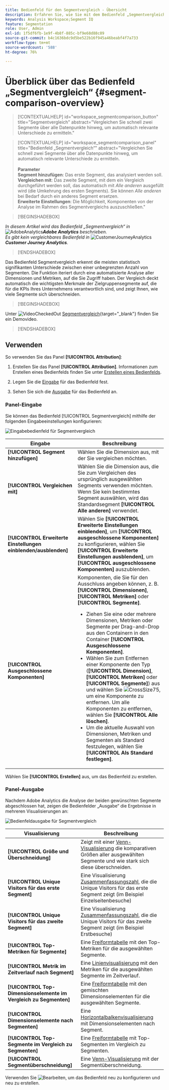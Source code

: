 ```yaml
---
title: Bedienfeld für den Segmentvergleich - Übersicht
description: Erfahren Sie, wie Sie mit dem Bedienfeld „Segmentvergleich“ Segmente in Analysis Workspace vergleichen können.
keywords: Analysis Workspace;Segment IQ
feature: Segmentation
role: User, Admin
exl-id: 1f5df6fb-1e9f-4b8f-885c-bf9e68d88c89
source-git-commit: b4c1636bdc9d5be522b16f945a46beabf4f7a733
workflow-type: tm+mt
source-wordcount: '588'
ht-degree: 76%

---
```


# Überblick über das Bedienfeld „Segmentvergleich“ {#segment-comparison-overview}

<!-- markdownlint-disable MD034 -->

>[!CONTEXTUALHELP]
>id="workspace_segmentcomparison_button"
>title="Segmentvergleich"
>abstract="Vergleichen Sie schnell zwei Segmente über alle Datenpunkte hinweg, um automatisch relevante Unterschiede zu ermitteln."

<!-- markdownlint-enable MD034 -->

<!-- markdownlint-disable MD034 -->

>[!CONTEXTUALHELP]
>id="workspace_segmentcomparison_panel"
>title="Bedienfeld „Segmentvergleich“"
>abstract="Vergleichen Sie schnell zwei Segmente über alle Datenpunkte hinweg, um automatisch relevante Unterschiede zu ermitteln.<br/><br/>**Parameter &#x200B;**<br/>**Segment hinzufügen**: Das erste Segment, das analysiert werden soll.<br/>**Vergleichen mit**: Das zweite Segment, mit dem ein Vergleich durchgeführt werden soll, das automatisch mit *Alle anderen* ausgefüllt wird (die Umkehrung des ersten Segments). Sie können *Alle anderen* bei Bedarf durch ein anderes Segment ersetzen.<br/>**Erweiterte Einstellungen**: Die Möglichkeit, Komponenten von der Analyse im Rahmen des Segmentvergleichs auszuschließen."
<!-- markdownlint-enable MD034 -->

>[!BEGINSHADEBOX]

_In diesem Artikel wird das Bedienfeld „Segmentvergleich“ in_ ![AdobeAnalytics](/help/assets/icons/AdobeAnalytics.svg) _&#x200B;**Adobe Analytics** beschrieben._<br/>_Es gibt kein vergleichbares Bedienfeld in_ ![CustomerJourneyAnalytics](/help/assets/icons/CustomerJourneyAnalytics.svg) _&#x200B;**Customer Journey Analytics**._

>[!ENDSHADEBOX]

Das Bedienfeld Segmentvergleich erkennt die meisten statistisch signifikanten Unterschiede zwischen einer unbegrenzten Anzahl von Segmenten. Die Funktion iteriert durch eine automatisierte Analyse aller Dimensionen und Metriken, auf die Sie Zugriff haben. Der Vergleich deckt automatisch die wichtigsten Merkmale der Zielgruppensegmente auf, die für die KPIs Ihres Unternehmens verantwortlich sind, und zeigt Ihnen, wie viele Segmente sich überschneiden.


>[!BEGINSHADEBOX]

Unter ![VideoCheckedOut](/help/assets/icons/VideoCheckedOut.svg) [Segmentvergleich](https://video.tv.adobe.com/v/37520?quality=12&learn=on&captions=ger){target="_blank"} finden Sie ein Demovideo.

>[!ENDSHADEBOX]



## Verwenden

So verwenden Sie das Panel **[!UICONTROL Attribution]**:

1. Erstellen Sie das Panel **[!UICONTROL Attribution]**. Informationen zum Erstellen eines Bedienfelds finden Sie unter [Erstellen eines Bedienfelds](../panels.md#create-a-panel).

1. Legen Sie die [Eingabe](#panel-input) für das Bedienfeld fest.

1. Sehen Sie sich die [Ausgabe](#panel-output) für das Bedienfeld an.



### Panel-Eingabe

Sie können das Bedienfeld [!UICONTROL Segmentvergleich] mithilfe der folgenden Eingabeeinstellungen konfigurieren:

![Eingabebedienfeld für Segmentvergleich](assets/segment-comparison-input.png)

| Eingabe | Beschreibung |
| --- | --- |
| **[!UICONTROL Segment hinzufügen]** | Wählen Sie die Dimension aus, mit der Sie vergleichen möchten. |
| **[!UICONTROL Vergleichen mit]** | Wählen Sie die Dimension aus, die Sie zum Vergleichen des ursprünglich ausgewählten Segments verwenden möchten. Wenn Sie kein bestimmtes Segment auswählen, wird das Standardsegment **[!UICONTROL Alle anderen]** verwendet. |
| **[!UICONTROL Erweiterte Einstellungen einblenden/ausblenden]** | Wählen Sie **[!UICONTROL Erweiterte Einstellungen einblenden]**, um **[!UICONTROL ausgeschlossene Komponenten]** zu konfigurieren, wählen Sie **[!UICONTROL Erweiterte Einstellungen ausblenden]**, um **[!UICONTROL ausgeschlossene Komponenten]** auszublenden. |
| **[!UICONTROL Ausgeschlossene Komponenten]** | Komponenten, die Sie für den Ausschluss angeben können, z. B. **[!UICONTROL Dimensionen]**, **[!UICONTROL Metriken]** oder **[!UICONTROL Segmente]**.<br><ul><li>Ziehen Sie eine oder mehrere Dimensionen, Metriken oder Segmente per Drag-and-Drop aus den Containern in den Container **[!UICONTROL Ausgeschlossene Komponenten]**.</li><li>Wählen Sie zum Entfernen einer Komponente den Typ (**[!UICONTROL Dimension]**, **[!UICONTROL Metriken]** oder **[!UICONTROL Segmente]**) aus und wählen Sie ![CrossSize75](/help/assets/icons/CrossSize75.svg), um eine Komponente zu entfernen. Um alle Komponenten zu entfernen, wählen Sie **[!UICONTROL Alle löschen]**.</li><li>Um die aktuelle Auswahl von Dimensionen, Metriken und Segmenten als Standard festzulegen, wählen Sie **[!UICONTROL Als Standard festlegen]**.</li></ul> |

Wählen Sie **[!UICONTROL Erstellen]** aus, um das Bedienfeld zu erstellen.

### Panel-Ausgabe

Nachdem Adobe Analytics die Analyse der beiden gewünschten Segmente abgeschlossen hat, zeigen die Bedienfelder „Ausgabe“ die Ergebnisse in mehreren Visualisierungen an:

![Bedienfeldausgabe für Segmentvergleich](assets/segment-comparison-output.png)

| Visualisierung | Beschreibung |
|---|---|
| **[!UICONTROL Größe und Überschneidung]** | Zeigt mit einer [Venn-Visualisierung](/help/analyze/analysis-workspace/visualizations/venn.md) die komparativen Größen aller ausgewählten Segmente und wie stark sich diese überschneiden.  |
| **[!UICONTROL Unique Visitors für das erste Segment]** | Eine Visualisierung [Zusammenfassungszahl](/help/analyze/analysis-workspace/visualizations/summary-number-change.md), die die Unique Visitors für das erste Segment zeigt (im Beispiel Einzelseitenbesuche) |
| **[!UICONTROL Unique Visitors für das zweite Segment]** | Eine Visualisierung [Zusammenfassungszahl](/help/analyze/analysis-workspace/visualizations/summary-number-change.md), die die Unique Visitors für das zweite Segment zeigt (im Beispiel Erstbesuche) |
| **[!UICONTROL Top-Metriken für Segmente]** | Eine [Freiformtabelle](/help/analyze/analysis-workspace/visualizations/freeform-table/freeform-table.md) mit den Top-Metriken für die ausgewählten Segmente. |
| **[!UICONTROL Metrik im Zeitverlauf nach Segment]** | Eine [Linienvisualisierung](/help/analyze/analysis-workspace/visualizations/line.md) mit den Metriken für die ausgewählten Segmente im Zeitverlauf. |
| **[!UICONTROL Top-Dimensionselemente im Vergleich zu Segmenten]** | Eine [Freiformtabelle](/help/analyze/analysis-workspace/visualizations/freeform-table/freeform-table.md) mit den gemischten Dimensionselementen für die ausgewählten Segmente. |
| **[!UICONTROL Dimensionselemente nach Segmenten]** | Eine [Horizontalbalkenvisualisierung](/help/analyze/analysis-workspace/visualizations/horizontal-bar.md) mit Dimensionselementen nach Segment. |
| **[!UICONTROL Top-Segmente im Vergleich zu Segmenten]** | Eine [Freiformtabelle](/help/analyze/analysis-workspace/visualizations/freeform-table/freeform-table.md) mit Top-Segmenten im Vergleich zu Segmenten. |
| **[!UICONTROL Segmentüberschneidung]** | Eine [Venn-Visualisierung](/help/analyze/analysis-workspace/visualizations/venn.md) mit der Segmentüberschneidung. |

Verwenden Sie ![Bearbeiten](/help/assets/icons/Edit.svg), um das Bedienfeld neu zu konfigurieren und neu zu erstellen.


<!--
#### Size and overlap

Illustrates the comparative sizes of each selected segment and how much they overlap with each other using a venn diagram. You can hover over the visual to see how many visitors were in each overlapping or non-overlapping section. You can also right click on the overlap to create a brand new segment for further analysis. If the two segments are mutually exclusive, no overlap is shown between the two circles (typically seen with segments using a hit container).

![Size and overlap](assets/size-overlap.png)

#### Population summaries

To the right of the Size and Overlap visualization, the total unique visitor count in each segment and overlap is shown.

![Population summaries](assets/population_summaries.png)

#### Top metrics

Displays the most statistically significant metrics between the two segments. Each row in this table represents a differentiating metric, ranked by how different it is between each segment. A difference score of 1 means it is statistically significant, while a difference score of 0 means there is no statistical significance.

This visualization is similar to freeform tables in Analysis Workspace. If deeper analysis on a specific metric is desired, hover over a line item and click 'Create visual'. A new table is created to analyze that specific metric. If a metric is irrelevant to your analysis, hover over the line item and click the 'X' to remove it.

>[!NOTE]
>
>Metrics added to this table after the segment comparison has finished do not receive a Difference Score.

![Top metrics](assets/top-metrics.png)

#### Metric over time by segment

To the right of the metrics table is a linked visualization. You can click a line item in the table on the left, and this visualization updates to show that metric trended over time.

![Top metrics line](assets/linked-viz.png)

#### Top dimensions

Shows the most statistically significant dimension items across all of your dimensions. Each row shows the percentage of each segment exhibiting this dimension item. For example, this table might reveal that 100% of visitors in 'Segment A' had the dimension item 'Browser Type: Google', whereas only 19.6% of 'Segment B' had this dimension item. A difference score of 1 means it is statistically significant, while a difference score of 0 means there is no statistical significance.

This visualization is similar to freeform tables in Analysis Workspace. If deeper analysis on a specific dimension item is desired, hover over a line item and click 'Create visual'. A new table is created to analyze that specific dimension item. If a dimension item is irrelevant to your analysis, hover over the line item and click the 'X' to remove it.

>[!NOTE]
>
>Dimension items added to this table after the segment comparison has finished do not receive a Difference Score.

![Top dimensions](assets/top-dimension-item1.png)

#### Dimension items by segment

To the right of the dimensions table is a linked bar chart visualization. It shows all displayed dimension items in a bar chart. Clicking a line item in the table on the left updates the visualization on the right.

![Top dimensions bar chart](assets/top-dimension-item.png)

#### Top segments

Shows which other segments (other than the two segments selected for comparison) have statistically significant overlap. For example, this table can show that a third segment, 'Repeat Visitors', overlaps highly with 'Segment A' but does not overlap with 'Segment B'. A difference score of 1 means it is statistically significant, while a difference score of 0 means there is no statistical significance.

This visualization is similar to freeform tables in Analysis Workspace. If deeper analysis on a specific segment is desired, hover over a line item and click 'Create visual'. A new table is created to analyze that specific segment. If a segment is irrelevant to your analysis, hover over the line item and click the 'X' to remove it.

>[!NOTE]
>
>Segments added to this table after the segment comparison has finished do not receive a Difference Score.

![Top segments](assets/top-segments.png)

#### Segment overlap

To the right of the segments table is a linked venn diagram visualization. It shows the most statistically significant segment applied to your compared segments. For example, 'Segment A' + 'Statistically significant segment' vs. 'Segment B' + 'Statistically significant segment'. Clicking a segment line item in the table on the left updates the venn diagram on the right.

![Top segments venn diagram](assets/segment-overlap.png)

-->
